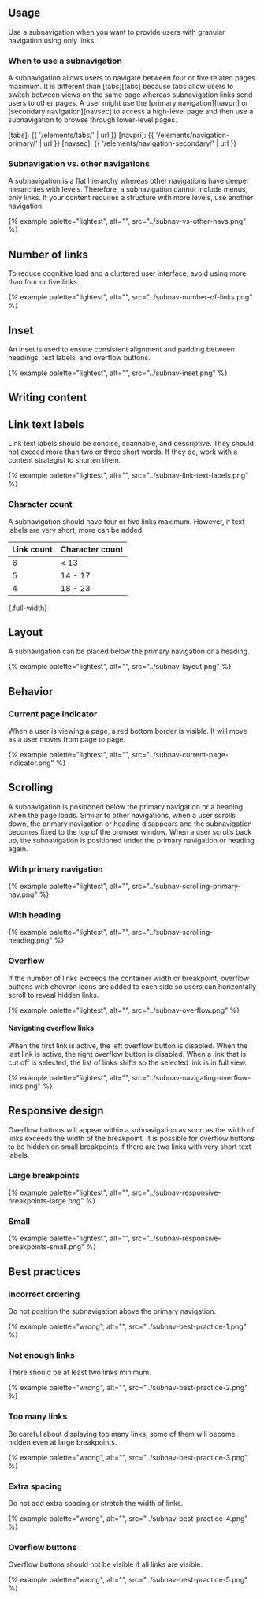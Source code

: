 ## Usage

Use a subnavigation when you want to provide users with granular navigation 
using only links.

### When to use a subnavigation

A subnavigation allows users to navigate between four or five related pages 
maximum. It is different than [tabs][tabs] because tabs allow users to switch 
between views on the same page whereas subnavigation links send users to other 
pages. A user might use the [primary navigation][navpri] or [secondary 
navigation][navsec] to access a high-level page and then use a subnavigation to 
browse through lower-level pages.

[tabs]: {{ '/elements/tabs/' | url }}
[navpri]: {{ '/elements/navigation-primary/' | url }}
[navsec]: {{ '/elements/navigation-secondary/' | url }}

### Subnavigation vs. other navigations

A subnavigation is a flat hierarchy whereas other navigations have deeper 
hierarchies with levels. Therefore, a subnavigation cannot include menus, only 
links. If your content requires a structure with more levels, use another 
navigation.

{% example palette="lightest",
           alt="",
           src="../subnav-vs-other-navs.png" %}

## Number of links

To reduce cognitive load and a cluttered user interface, avoid using more than 
four or five links.

{% example palette="lightest",
           alt="",
           src="../subnav-number-of-links.png" %}

## Inset

An inset is used to ensure consistent alignment and padding between headings, 
text labels, and overflow buttons.

{% example palette="lightest",
           alt="",
           src="../subnav-inset.png" %}

<hgroup>

  ## Writing content

  ## Link text labels

</hgroup>

Link text labels should be concise, scannable, and descriptive. They should not 
exceed more than two or three short words. If they do, work with a content 
strategist to shorten them.

{% example palette="lightest",
           alt="",
           src="../subnav-link-text-labels.png" %}

### Character count

A subnavigation should have four or five links maximum. However, if text labels 
are very short, more can be added.

| Link count | Character count |
| ---------- | --------------- |
| 6          | < 13            |
| 5          | 14 - 17         |
| 4          | 18 - 23         |

{.full-width}

## Layout

A subnavigation can be placed below the primary navigation or a heading.

{% example palette="lightest",
           alt="",
           src="../subnav-layout.png" %}

<hgroup>

  ## Behavior

  ### Current page indicator

</hgroup>

When a user is viewing a page, a red bottom border is visible. It will move as a 
user moves from page to page.

{% example palette="lightest",
           alt="",
           src="../subnav-current-page-indicator.png" %}

## Scrolling

A subnavigation is positioned below the primary navigation or a heading when the 
page loads. Similar to other navigations, when a user scrolls down, the primary 
navigation or heading disappears and the subnavigation becomes fixed to the top 
of the browser window. When a user scrolls back up, the subnavigation is 
positioned under the primary navigation or heading again.

### With primary navigation

{% example palette="lightest",
           alt="",
           src="../subnav-scrolling-primary-nav.png" %}

### With heading

{% example palette="lightest",
           alt="",
           src="../subnav-scrolling-heading.png" %}

### Overflow

If the number of links exceeds the container width or breakpoint, overflow 
buttons with chevron icons are added to each side so users can horizontally 
scroll to reveal hidden links.

{% example palette="lightest",
           alt="",
           src="../subnav-overflow.png" %}

#### Navigating overflow links

When the first link is active, the left overflow button is disabled. When the 
last link is active, the right overflow button is disabled. When a link that is 
cut off is selected, the list of links shifts so the selected link is in full 
view.

{% example palette="lightest",
           alt="",
           src="../subnav-navigating-overflow-links.png" %}

## Responsive design

Overflow buttons will appear within a subnavigation as soon as the width of 
links exceeds the width of the breakpoint. It is possible for overflow buttons 
to be hidden on small breakpoints if there are two links with very short text 
labels.

### Large breakpoints

{% example palette="lightest",
           alt="",
           src="../subnav-responsive-breakpoints-large.png" %}

### Small

{% example palette="lightest",
           alt="",
           src="../subnav-responsive-breakpoints-small.png" %}

<hgroup>

  ## Best practices

  ### Incorrect ordering

</hgroup>

Do not position the subnavigation above the primary navigation.

{% example palette="wrong",
           alt="",
           src="../subnav-best-practice-1.png" %}

### Not enough links

There should be at least two links minimum.

{% example palette="wrong",
           alt="",
           src="../subnav-best-practice-2.png" %}

### Too many links

Be careful about displaying too many links, some of them will become hidden even 
at large breakpoints.

{% example palette="wrong",
           alt="",
           src="../subnav-best-practice-3.png" %}

### Extra spacing

Do not add extra spacing or stretch the width of links.

{% example palette="wrong",
           alt="",
           src="../subnav-best-practice-4.png" %}

### Overflow buttons

Overflow buttons should not be visible if all links are visible.

{% example palette="wrong",
           alt="",
           src="../subnav-best-practice-5.png" %}

